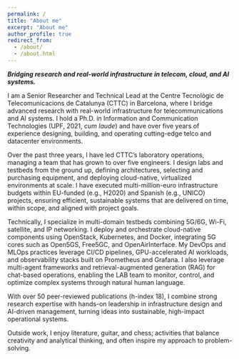 ```yaml
---
permalink: /
title: "About me"
excerpt: "About me"
author_profile: true
redirect_from: 
  - /about/
  - /about.html
---
```


***Bridging research and real-world infrastructure in telecom, cloud, and AI systems.***

I am a Senior Researcher and Technical Lead at the Centre Tecnològic de Telecomunicacions de Catalunya (CTTC) in Barcelona, where I bridge advanced research with real-world infrastructure for telecommunications and AI systems. I hold a Ph.D. in Information and Communication Technologies (UPF, 2021, *cum laude*) and have over five years of experience designing, building, and operating cutting-edge telco and datacenter environments.

Over the past three years, I have led CTTC’s laboratory operations, managing a team that has grown to over five engineers. I design labs and testbeds from the ground up, defining architectures, selecting and purchasing equipment, and deploying cloud-native, virtualized environments at scale. I have executed multi-million-euro infrastructure budgets within EU-funded (e.g., H2020) and Spanish (e.g., UNICO) projects, ensuring efficient, sustainable systems that are delivered on time, within scope, and aligned with project goals.

Technically, I specialize in multi-domain testbeds combining 5G/6G, Wi-Fi, satellite, and IP networking. I deploy and orchestrate cloud-native components using OpenStack, Kubernetes, and Docker, integrating 5G cores such as Open5GS, Free5GC, and OpenAirInterface. My DevOps and MLOps practices leverage CI/CD pipelines, GPU-accelerated AI workloads, and observability stacks built on Prometheus and Grafana. I also leverage multi-agent frameworks and retrieval-augmented generation (RAG) for chat-based operations, enabling the LAB team to monitor, control, and optimize complex systems through natural human language.

With over 50 peer-reviewed publications (h-index 18), I combine strong research expertise with hands-on leadership in infrastructure design and AI-driven management, turning ideas into sustainable, high-impact operational systems.

Outside work, I enjoy literature, guitar, and chess; activities that balance creativity and analytical thinking, and often inspire my approach to problem-solving.